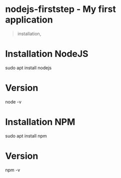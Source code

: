 # nodejs-firststep - My first application
 > installation, 
 

# Installation NodeJS
sudo apt install nodejs 

# Version
node -v

# Installation NPM
sudo apt install npm

# Version
npm -v


